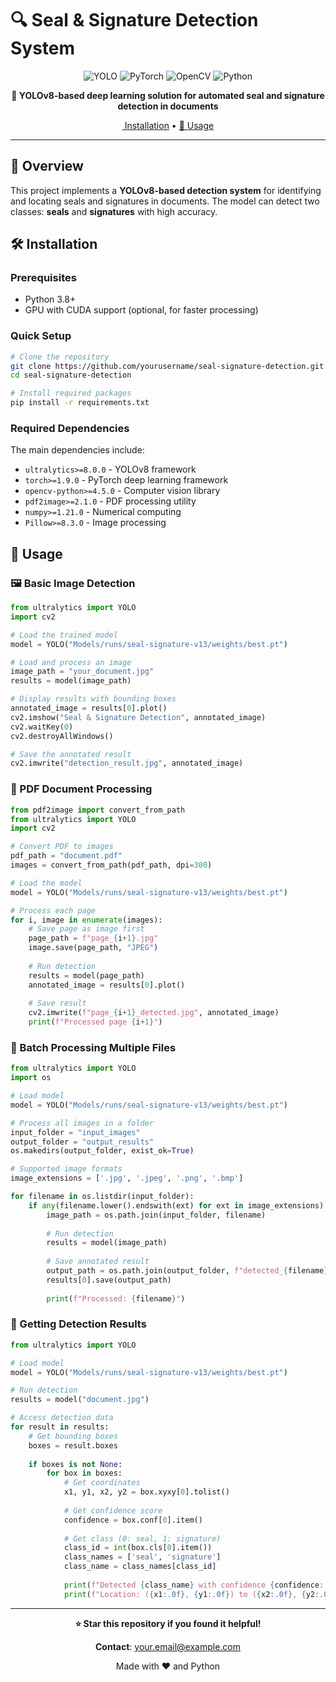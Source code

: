 # 🔍 Seal & Signature Detection System

<div align="center">

![YOLO](https://img.shields.io/badge/YOLO-v8-blue?style=for-the-badge&logo=python)
![PyTorch](https://img.shields.io/badge/PyTorch-EE4C2C?style=for-the-badge&logo=pytorch&logoColor=white)
![OpenCV](https://img.shields.io/badge/OpenCV-27338e?style=for-the-badge&logo=OpenCV&logoColor=white)
![Python](https://img.shields.io/badge/Python-3776AB?style=for-the-badge&logo=python&logoColor=white)

**🎯 YOLOv8-based deep learning solution for automated seal and signature detection in documents**

[️ Installation](#installation) • [📖 Usage](#usage)

---

</div>

## 🌟 Overview

This project implements a **YOLOv8-based detection system** for identifying and locating seals and signatures in documents. The model can detect two classes: **seals** and **signatures** with high accuracy.

## 🛠️ Installation

### Prerequisites
- Python 3.8+
- GPU with CUDA support (optional, for faster processing)

### Quick Setup

```bash
# Clone the repository
git clone https://github.com/yourusername/seal-signature-detection.git
cd seal-signature-detection

# Install required packages
pip install -r requirements.txt
```

### Required Dependencies

The main dependencies include:
- `ultralytics>=8.0.0` - YOLOv8 framework
- `torch>=1.9.0` - PyTorch deep learning framework
- `opencv-python>=4.5.0` - Computer vision library
- `pdf2image>=2.1.0` - PDF processing utility
- `numpy>=1.21.0` - Numerical computing
- `Pillow>=8.3.0` - Image processing

## 📖 Usage

### 🖼️ Basic Image Detection

```python
from ultralytics import YOLO
import cv2

# Load the trained model
model = YOLO("Models/runs/seal-signature-v13/weights/best.pt")

# Load and process an image
image_path = "your_document.jpg"
results = model(image_path)

# Display results with bounding boxes
annotated_image = results[0].plot()
cv2.imshow("Seal & Signature Detection", annotated_image)
cv2.waitKey(0)
cv2.destroyAllWindows()

# Save the annotated result
cv2.imwrite("detection_result.jpg", annotated_image)
```

### 📄 PDF Document Processing

```python
from pdf2image import convert_from_path
from ultralytics import YOLO
import cv2

# Convert PDF to images
pdf_path = "document.pdf"
images = convert_from_path(pdf_path, dpi=300)

# Load the model
model = YOLO("Models/runs/seal-signature-v13/weights/best.pt")

# Process each page
for i, image in enumerate(images):
    # Save page as image first
    page_path = f"page_{i+1}.jpg"
    image.save(page_path, "JPEG")
    
    # Run detection
    results = model(page_path)
    annotated_image = results[0].plot()
    
    # Save result
    cv2.imwrite(f"page_{i+1}_detected.jpg", annotated_image)
    print(f"Processed page {i+1}")
```

### 🔄 Batch Processing Multiple Files

```python
from ultralytics import YOLO
import os

# Load model
model = YOLO("Models/runs/seal-signature-v13/weights/best.pt")

# Process all images in a folder
input_folder = "input_images"
output_folder = "output_results"
os.makedirs(output_folder, exist_ok=True)

# Supported image formats
image_extensions = ['.jpg', '.jpeg', '.png', '.bmp']

for filename in os.listdir(input_folder):
    if any(filename.lower().endswith(ext) for ext in image_extensions):
        image_path = os.path.join(input_folder, filename)
        
        # Run detection
        results = model(image_path)
        
        # Save annotated result
        output_path = os.path.join(output_folder, f"detected_{filename}")
        results[0].save(output_path)
        
        print(f"Processed: {filename}")
```

### 🎯 Getting Detection Results

```python
from ultralytics import YOLO

# Load model
model = YOLO("Models/runs/seal-signature-v13/weights/best.pt")

# Run detection
results = model("document.jpg")

# Access detection data
for result in results:
    # Get bounding boxes
    boxes = result.boxes
    
    if boxes is not None:
        for box in boxes:
            # Get coordinates
            x1, y1, x2, y2 = box.xyxy[0].tolist()
            
            # Get confidence score
            confidence = box.conf[0].item()
            
            # Get class (0: seal, 1: signature)
            class_id = int(box.cls[0].item())
            class_names = ['seal', 'signature']
            class_name = class_names[class_id]
            
            print(f"Detected {class_name} with confidence {confidence:.2f}")
            print(f"Location: ({x1:.0f}, {y1:.0f}) to ({x2:.0f}, {y2:.0f})")
```

---

<div align="center">

**⭐ Star this repository if you found it helpful!**

**Contact**: your.email@example.com

Made with ❤️ and Python

</div>
